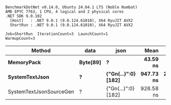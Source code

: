 ```

BenchmarkDotNet v0.14.0, Ubuntu 24.04.1 LTS (Noble Numbat)
AMD EPYC 7763, 1 CPU, 4 logical and 2 physical cores
.NET SDK 9.0.102
  [Host]   : .NET 9.0.1 (9.0.124.61010), X64 RyuJIT AVX2
  ShortRun : .NET 9.0.1 (9.0.124.61010), X64 RyuJIT AVX2

Job=ShortRun  IterationCount=3  LaunchCount=1  
WarmupCount=3  

```
| Method                  | data     | json                | Mean      | Error     | StdDev    | Min       | Max       | Gen0   | Allocated |
|------------------------ |--------- |-------------------- |----------:|----------:|----------:|----------:|----------:|-------:|----------:|
| **MemoryPack**              | **Byte[89]** | **?**                   |  **43.59 ns** |  **19.78 ns** |  **1.084 ns** |  **42.42 ns** |  **44.55 ns** | **0.0062** |     **104 B** |
| **SystemTextJson**          | **?**        | **{&quot;Gn(...)&quot;:0} [182]** | **947.73 ns** | **246.48 ns** | **13.510 ns** | **936.95 ns** | **962.88 ns** | **0.0057** |     **104 B** |
| SystemTextJsonSourceGen | ?        | {&quot;Gn(...)&quot;:0} [182] | 926.58 ns |  72.28 ns |  3.962 ns | 923.64 ns | 931.09 ns | 0.0057 |     104 B |
